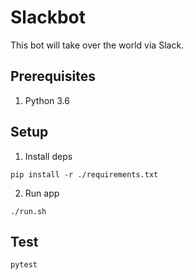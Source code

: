 # Slackbot
This bot will take over the world via Slack.

## Prerequisites
1.  Python 3.6

## Setup
1. Install deps
```shell
pip install -r ./requirements.txt
```

2. Run app
```shell
./run.sh
```

## Test
```
pytest
```
